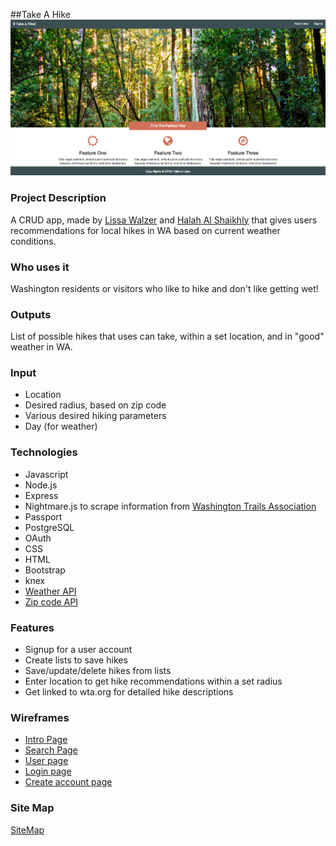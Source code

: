 ##Take A Hike
![](assets/images/landingPage.png)
### Project Description

A CRUD app, made by [Lissa Walzer](https://github.com/walzerm) and [Halah Al Shaikhly](https://github.com/HalahRaadSalih) that gives users recommendations for local hikes in WA based on current weather conditions.


### Who uses it

Washington residents or visitors who like to hike and don't like getting wet!

### Outputs

List of possible hikes that uses can take, within a set location, and in "good" weather in WA.

### Input

- Location
- Desired radius, based on zip code
- Various desired hiking parameters
- Day (for weather)

### Technologies
- Javascript
- Node.js
- Express
- Nightmare.js to scrape information from [Washington Trails Association](http://www.wta.org/)
- Passport
- PostgreSQL
- OAuth
- CSS
- HTML
- Bootstrap
- knex
- [Weather API](http://openweathermap.org/api)
- [Zip code API](https://www.zipcodeapi.com/)

### Features

- Signup for a user account
- Create lists to save hikes
- Save/update/delete hikes from lists
- Enter location to get hike recommendations within a set radius
- Get linked to wta.org for detailed hike descriptions

### Wireframes
- [Intro Page](https://wireframe.cc/U77zgJ)
- [Search Page](https://wireframe.cc/qiD9Uj)
- [User page](https://wireframe.cc/SlbVEB)
- [Login page](https://wireframe.cc/KQQXIg)
- [Create account page](https://wireframe.cc/xX5mzG)


### Site Map
[SiteMap](https://docs.google.com/drawings/d/1Jq2oxTl2ohGSNpi5BduJFblOwwGwdVJ021cfo5fvvT4/edit?usp=sharing)
